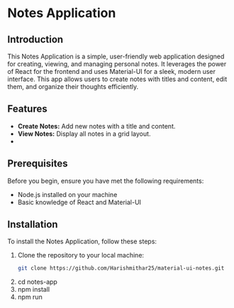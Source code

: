 # Notes Application

## Introduction

This Notes Application is a simple, user-friendly web application designed for creating, viewing, and managing personal notes. It leverages the power of React for the frontend and uses Material-UI for a sleek, modern user interface. This app allows users to create notes with titles and content, edit them, and organize their thoughts efficiently.

## Features

- **Create Notes:** Add new notes with a title and content.
- **View Notes:** Display all notes in a grid layout.
- 
## Prerequisites

Before you begin, ensure you have met the following requirements:
- Node.js installed on your machine
- Basic knowledge of React and Material-UI

## Installation

To install the Notes Application, follow these steps:

1. Clone the repository to your local machine:
   ```bash
   git clone https://github.com/Harishmithar25/material-ui-notes.git
2. cd notes-app
3. npm install
4. npm run

